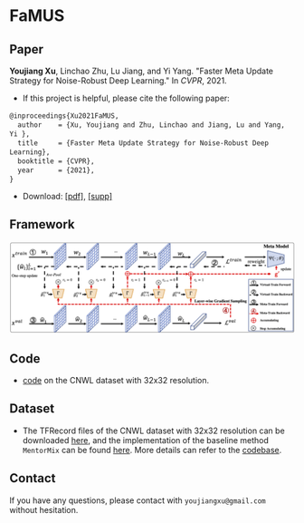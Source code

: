 # FaMUS


## Paper
**Youjiang Xu**, Linchao Zhu, Lu Jiang, and Yi Yang. "Faster Meta Update Strategy for Noise-Robust Deep Learning." In *CVPR*, 2021.

- If this project is helpful, please cite the following paper:

```text
@inproceedings{Xu2021FaMUS,
  author    = {Xu, Youjiang and Zhu, Linchao and Jiang, Lu and Yang, Yi },
  title     = {Faster Meta Update Strategy for Noise-Robust Deep Learning},
  booktitle = {CVPR},
  year      = {2021},
}
```

- Download: [\[pdf\]](./paper/famus.pdf), [\[supp\]](./paper/famus-supp.pdf)

## Framework
![Framework](./figs/framework.png)


## Code
- [code](./FaMUS/) on the CNWL dataset with 32x32 resolution.

## Dataset
- The TFRecord files of the CNWL dataset with 32x32 resolution can be downloaded [here](https://drive.google.com/file/d/12KLkFaIDLlQ4bYIQL7xVeqX3H1d0r4_o/view?usp=sharing), and the implementation of the baseline method `MentorMix` can be found [here](./baselines/code_mentormix_r32/README.md). More details can refer to the [codebase](https://github.com/google-research/google-research/tree/master/mentormix).


## Contact
If you have any questions, please contact with ``youjiangxu@gmail.com`` without hesitation.
